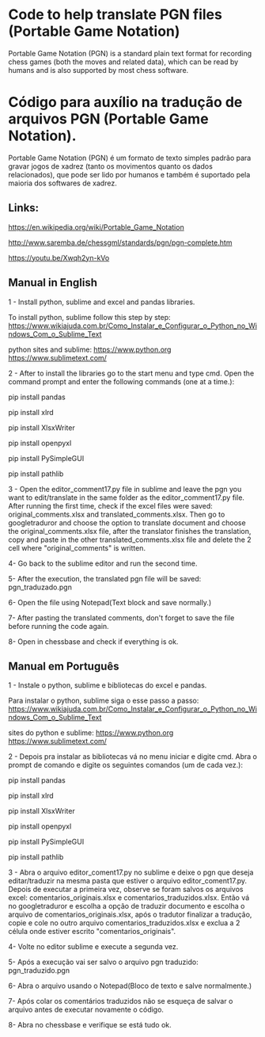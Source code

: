 # Code to help translate PGN files (Portable Game Notation)

Portable Game Notation (PGN) is a standard plain text format for recording chess games (both the moves and related data), which can be read by humans and is also supported by most chess software.

# Código para auxílio na tradução de arquivos PGN (Portable Game Notation).

Portable Game Notation (PGN) é um formato de texto simples padrão para gravar jogos de xadrez (tanto os movimentos quanto os dados relacionados), que pode ser lido por humanos e também é suportado pela maioria dos softwares de xadrez.

## Links:

https://en.wikipedia.org/wiki/Portable_Game_Notation

http://www.saremba.de/chessgml/standards/pgn/pgn-complete.htm

https://youtu.be/Xwqh2yn-kVo

## Manual in English

1 - Install python, sublime and excel and pandas libraries.

To install python, sublime follow this step by step: https://www.wikiajuda.com.br/Como_Instalar_e_Configurar_o_Python_no_Windows_Com_o_Sublime_Text

python sites and sublime:
https://www.python.org
https://www.sublimetext.com/

2 - After to install the libraries go to the start menu and type cmd. Open the command prompt and enter the following commands (one at a time.):

pip install pandas

pip install xlrd

pip install XlsxWriter

pip install openpyxl

pip install PySimpleGUI

pip install pathlib


3 - Open the editor_comment17.py file in sublime and leave the pgn you want to edit/translate in the same folder as the editor_comment17.py file.
After running the first time, check if the excel files were saved: original_comments.xlsx and translated_comments.xlsx. Then go to googletraduror and choose the option to translate document and choose the original_comments.xlsx file, after the translator finishes the translation, copy and paste in the other translated_comments.xlsx file and delete the 2 cell where "original_comments" is written.

4- Go back to the sublime editor and run the second time.

5- After the execution, the translated pgn file will be saved: pgn_traduzado.pgn

6- Open the file using Notepad(Text block and save normally.)

7- After pasting the translated comments, don't forget to save the file before running the code again.

8- Open in chessbase and check if everything is ok.


## Manual em Português 

1 - Instale o python, sublime e bibliotecas do excel e pandas.

Para instalar o python, sublime siga o esse passo a passo: https://www.wikiajuda.com.br/Como_Instalar_e_Configurar_o_Python_no_Windows_Com_o_Sublime_Text

sites do python e sublime:
https://www.python.org
https://www.sublimetext.com/

2 - Depois pra instalar as bibliotecas vá no menu iniciar e digite cmd. Abra o prompt de comando e digite os seguintes comandos (um de cada vez.):

pip install pandas

pip install xlrd

pip install XlsxWriter

pip install openpyxl

pip install PySimpleGUI

pip install pathlib

3 - Abra o arquivo editor_coment17.py no sublime e deixe o pgn que deseja editar/traduzir na mesma pasta que estiver o arquivo editor_coment17.py.
Depois de executar a primeira vez, observe se foram salvos os arquivos excel: comentarios_originais.xlsx e comentarios_traduzidos.xlsx. Então vá no googletraduror e escolha a opção de traduzir documento e escolha o arquivo de comentarios_originais.xlsx, após o tradutor finalizar a tradução, copie e cole no outro arquivo comentarios_traduzidos.xlsx e exclua a 2 célula onde estiver escrito "comentarios_originais". 

4- Volte no editor sublime e execute a segunda vez.

5- Após a execução vai ser salvo o arquivo pgn traduzido: pgn_traduzido.pgn 

6- Abra o arquivo usando o Notepad(Bloco de texto e salve normalmente.)

7- Após colar os comentários traduzidos não se esqueça de salvar o arquivo antes de executar novamente o código.

8- Abra no chessbase e verifique se está tudo ok.
